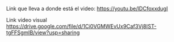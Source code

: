 
Link que lleva a donde está el video:
https://youtu.be/lDCfoxxdugI

Link video visual
https://drive.google.com/file/d/1Ci0VGMWEvUx9Caf3Vj8IST-tgFFSgmIB/view?usp=sharing
